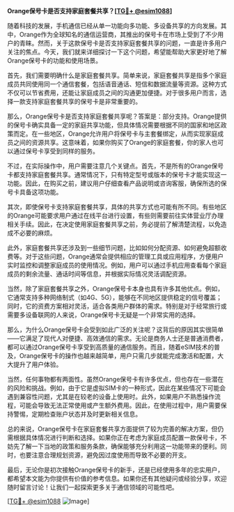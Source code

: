 **Orange保号卡是否支持家庭套餐共享？[[TG💪+ @esim1088](https://t.me/s/esim1088)]**

随着科技的发展，手机通信已经从单一功能向多功能、多设备共享的方向发展。其中，Orange作为全球知名的通信运营商，其推出的保号卡在市场上受到了不少用户的青睐。然而，关于这款保号卡是否支持家庭套餐共享的问题，一直是许多用户关注的焦点。今天，我们就来详细探讨一下这个问题，希望能帮助大家更好地了解Orange保号卡的功能和使用场景。

首先，我们需要明确什么是家庭套餐共享。简单来说，家庭套餐共享是指多个家庭成员共同使用同一个通信套餐，包括语音通话、短信和数据流量等资源。这种方式不仅可以节省费用，还能让家庭成员之间的沟通更加便捷。对于很多用户而言，选择一款支持家庭套餐共享的保号卡是非常重要的。

那么，Orange保号卡是否支持家庭套餐共享呢？答案是：部分支持。Orange提供的保号卡确实具备一定的家庭共享功能，但具体情况需要根据不同的国家和地区政策而定。在一些地区，Orange允许用户将保号卡与主套餐绑定，从而实现家庭成员之间的资源共享。这意味着，如果你购买了Orange的家庭套餐，你的家人也可以通过保号卡享受到同样的服务。

不过，在实际操作中，用户需要注意几个关键点。首先，不是所有的Orange保号卡都支持家庭套餐共享。通常情况下，只有特定型号或版本的保号卡才能实现这一功能。因此，在购买之前，建议用户仔细查看产品说明或咨询客服，确保所选的保号卡具备这项功能。

其次，即使保号卡支持家庭套餐共享，具体的共享方式也可能有所不同。有些地区的Orange可能要求用户通过在线平台进行设置，有些则需要前往实体营业厅办理相关手续。因此，在决定使用家庭套餐共享之前，务必提前了解清楚流程，以免造成不必要的麻烦。

此外，家庭套餐共享还涉及到一些细节问题，比如如何分配资源、如何避免超额收费等。对于这些问题，Orange通常会提供相应的管理工具或应用程序，方便用户实时监控和调整家庭成员的使用情况。例如，用户可以通过手机应用查看每个家庭成员的剩余流量、通话时间等信息，并根据实际情况灵活调配资源。

当然，除了家庭套餐共享之外，Orange保号卡本身也具有许多其他优点。例如，它通常支持多种网络制式（如4G、5G），能够在不同地区提供稳定的信号覆盖；同时，它的资费方案相对灵活，适合各类用户群体的需求。特别是对于经常旅行或需要多设备联网的人来说，Orange保号卡无疑是一个非常实用的选择。

那么，为什么Orange保号卡会受到如此广泛的关注呢？这背后的原因其实很简单——它满足了现代人对便捷、高效通信的需求。无论是商务人士还是普通消费者，都可以通过Orange保号卡享受到高质量的通信服务。而且，随着eSIM技术的普及，Orange保号卡的操作也越来越简单，用户只需几步就能完成激活和配置，大大提升了用户体验。

当然，任何事物都有两面性。虽然Orange保号卡有许多优点，但也存在一些潜在的风险和挑战。例如，由于它是虚拟SIM卡的一种形式，因此在某些情况下可能会遇到兼容性问题，尤其是在较老的设备上使用时。此外，如果用户不熟悉操作流程，可能会导致无法正常使用或产生额外费用。因此，在使用过程中，用户需要保持警惕，定期检查账户状态并及时更新相关信息。

总的来说，Orange保号卡在家庭套餐共享方面提供了较为完善的解决方案，但仍需根据具体情况进行判断和选择。如果你正在考虑为家庭成员配置一款保号卡，不妨先了解一下当地的政策和服务条款，确保能够充分利用这一功能带来的便利。同时，也要注意合理规划资源，避免因过度使用而导致不必要的开支。

最后，无论你是初次接触Orange保号卡的新手，还是已经使用多年的忠实用户，都希望本文能为你提供有价值的参考信息。如果你还有其他疑问或经验分享，欢迎随时留言讨论！让我们一起探索更多关于通信领域的可能性吧。

[[TG💪+ @esim1088](https://t.me/s/esim1088) ![Image](https://i.postimg.cc/4NQfJmqS/Snipaste-2025-05-13-00-14-12.png)]